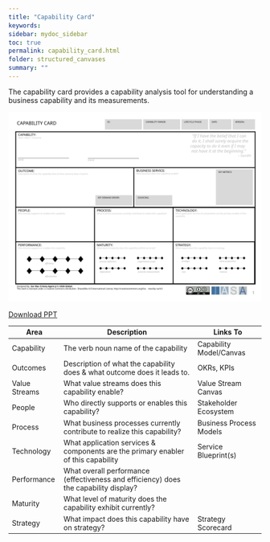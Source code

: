 ```yaml
---
title: "Capability Card"
keywords: 
sidebar: mydoc_sidebar
toc: true
permalink: capability_card.html
folder: structured_canvases
summary: ""
---
```


The capability card provides a capability analysis tool for understanding a business capability and its measurements.

![image001](media/capability_card001.svg)

[Download PPT](media/ppt/capability_card.ppt)

| Area | Description | Links To |
| --- | --- | --- |
| Capability | The verb noun name of the capability | Capability Model/Canvas |
| Outcomes | Description of what the capability does & what outcome does it leads to. | OKRs, KPIs |
| Value Streams | What value streams does this capability enable? | Value Stream Canvas |
| People | Who directly supports or enables this capability? | Stakeholder Ecosystem |
| Process | What business processes currently contribute to realize this capability? | Business Process Models |
| Technology | What application services & components are the primary enabler of this capability | Service Blueprint(s) |
| Performance | What overall performance (effectiveness and efficiency) does the capability display? |   |
| Maturity | What level of maturity does the capability exhibit currently? |   |
| Strategy | What impact does this capability have on strategy? | Strategy Scorecard |